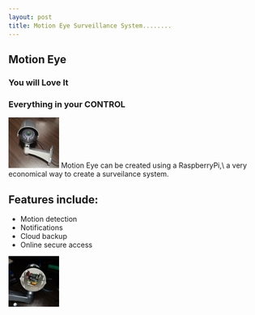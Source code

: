 ```yaml
---
layout: post
title: Motion Eye Surveillance System........
---
```

## Motion Eye
### You will Love It
### Everything in your CONTROL

<img src = "/images/ME01.jpg" width=100>
Motion Eye can be created using a RaspberryPi,\
a very economical way to create a surveilance system.

## Features include:

- Motion detection
- Notifications
- Cloud backup
- Online secure access

<img src = "/images/ME02.jpg" width=100>